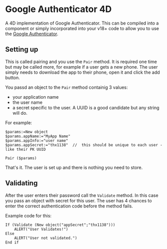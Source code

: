 # Google Authenticator 4D
 A 4D implementation of Google Authenticator. This can be compiled into a component or simply incorporated into your v18+ code to allow you to use the [Google Authenticator](https://authenticatorapi.com/). 

## Setting up
This is called pairing and you use the `Pair` method. It is required one time but may be called more, for example if a user gets a new phone. The user simply needs to download the app to their phone, open it and click the add button. 

You passd an object to the `Pair` method containig 3 values: 
- your application name
- the user name
- a secret specific to the user. A UUID is a good candidate but any string will do. 

For example: 
```
$params:=New object
$params.appName:="MyApp Name"
$params.appInfo:="user name"
$params.appSecret:="thx1138"  //  this should be unique to each user - like their PK UUID

Pair ($params)
```

That's it. The user is set up and there is nothing you need to store. 

## Validating
After the user enters their password call the `Validate` method. In this case you pass an object with secret for this user. The user has 4 chances to enter the correct authentication code before the method fails. 

Example code for this:
```
If (Validate (New object("appSecret";"thx1138")))
	ALERT("User Validates!")
Else 
	ALERT("User not validated.")
End if 
```
